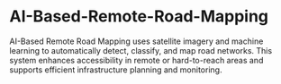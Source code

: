# AI-Based-Remote-Road-Mapping
AI-Based Remote Road Mapping uses satellite imagery and machine learning to automatically detect, classify, and map road networks. This system enhances accessibility in remote or hard-to-reach areas and supports efficient infrastructure planning and monitoring.
